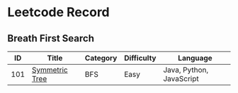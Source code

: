 # Leetcode Record

## Breath First Search
ID | Title | Category | Difficulty | Language |
-|-|-|-|-
101 | [Symmetric Tree](/BFS/101_SymmetricTree) | BFS | Easy | Java, Python, JavaScript